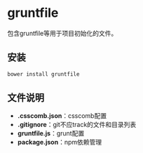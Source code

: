 # gruntfile

包含gruntfile等用于项目初始化的文件。

## 安装

```bash
bower install gruntfile
```


## 文件说明

+ **.csscomb.json**：csscomb配置
+ **.gitignore**：git不应track的文件和目录列表
+ **gruntfile.js**：grunt配置
+ **package.json**：npm依赖管理
